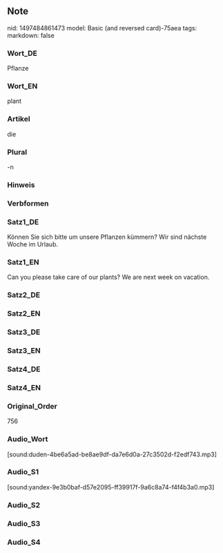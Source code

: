 ## Note
nid: 1497484861473
model: Basic (and reversed card)-75aea
tags: 
markdown: false

### Wort_DE
Pflanze

### Wort_EN
plant

### Artikel
die

### Plural
-n

### Hinweis


### Verbformen


### Satz1_DE
Können Sie sich bitte um unsere Pflanzen kümmern? Wir sind nächste Woche im Urlaub.

### Satz1_EN
Can you please take care of our plants? We are next week on vacation.

### Satz2_DE


### Satz2_EN


### Satz3_DE


### Satz3_EN


### Satz4_DE


### Satz4_EN


### Original_Order
756

### Audio_Wort
[sound:duden-4be6a5ad-be8ae9df-da7e6d0a-27c3502d-f2edf743.mp3]

### Audio_S1
[sound:yandex-9e3b0baf-d57e2095-ff39917f-9a6c8a74-f4f4b3a0.mp3]

### Audio_S2


### Audio_S3


### Audio_S4

